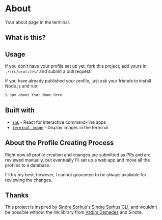 # About

Your about page in the terminal.

## What is this?

## Usage

If you don't have your profile set up yet, fork this project, add yours in `./src/profiles/` and submit a pull request!

If you have already published your profile, just ask your friends to install Node.js and run:

```bash
$ npx about Your Name Here
```

## Built with

- [`ink`](https://github.com/vadimdemedes/ink) - React for interactive command-line apps
- [`terminal-image`](https://github.com/sindresorhus/terminal-image) - Display images in the terminal

## About the Profile Creating Process

Right now all profile creation and changes are submitted as PRs and are reviewed manually, but eventually I'll set up a web app and move all the profiles to a database.

I'll try my best, however, I cannot guarantee to be always available for reviewing the changes.

## Thanks

This project is inspired by [Sindre Sorhus](https://github.com/sindresorhus)'s [Sindre Sorhus CLI](https://github.com/sindresorhus/sindresorhus), and wouldn't be possible without the Ink library from [Vadim Demedes](https://github.com/vadimdemedes) and Sindre.
